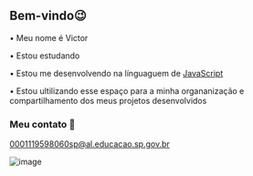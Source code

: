 ## Bem-vindo😉

• Meu nome é Victor

• Estou estudando

• Estou me desenvolvendo na línguaguem de [JavaScript](https://p5js.org/)

• Estou ultilizando esse espaço para a minha organanização e compartilhamento dos meus projetos desenvolvidos


### Meu contato 📧

0001119598060sp@al.educacao.sp.gov.br


![image](https://github.com/user-attachments/assets/9c1343c4-0c6e-422e-8412-db5e24960a2b)

